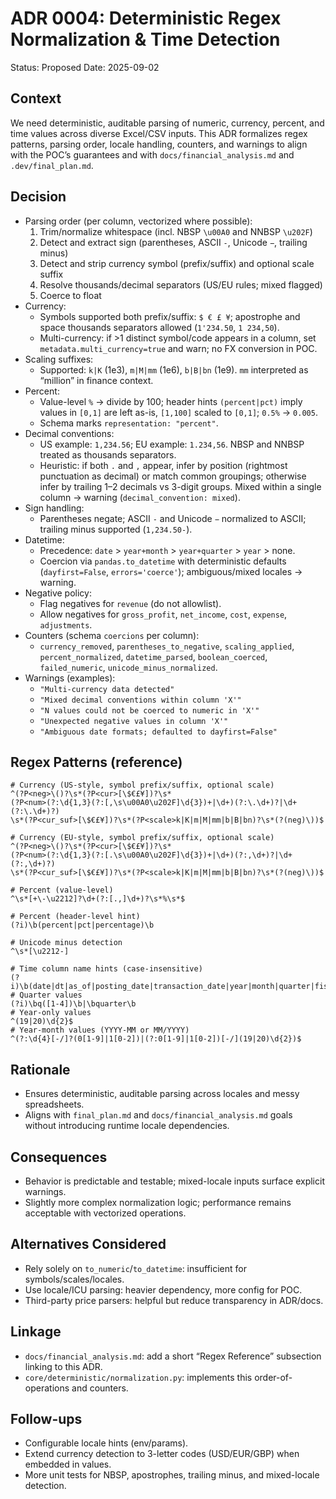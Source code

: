 # ADR 0004: Deterministic Regex Normalization & Time Detection

Status: Proposed
Date: 2025-09-02

## Context
We need deterministic, auditable parsing of numeric, currency, percent, and time values across diverse Excel/CSV inputs. This ADR formalizes regex patterns, parsing order, locale handling, counters, and warnings to align with the POC’s guarantees and with `docs/financial_analysis.md` and `.dev/final_plan.md`.

## Decision
- Parsing order (per column, vectorized where possible):
  1) Trim/normalize whitespace (incl. NBSP `\u00A0` and NNBSP `\u202F`)
  2) Detect and extract sign (parentheses, ASCII `-`, Unicode `−`, trailing minus)
  3) Detect and strip currency symbol (prefix/suffix) and optional scale suffix
  4) Resolve thousands/decimal separators (US/EU rules; mixed flagged)
  5) Coerce to float
- Currency:
  - Symbols supported both prefix/suffix: `$ € £ ¥`; apostrophe and space thousands separators allowed (`1'234.50`, `1 234,50`).
  - Multi-currency: if >1 distinct symbol/code appears in a column, set `metadata.multi_currency=true` and warn; no FX conversion in POC.
- Scaling suffixes:
  - Supported: `k|K` (1e3), `m|M|mm` (1e6), `b|B|bn` (1e9). `mm` interpreted as “million” in finance context.
- Percent:
  - Value-level `%` → divide by 100; header hints `(percent|pct)` imply values in `[0,1]` are left as-is, `[1,100]` scaled to `[0,1]`; `0.5%` → `0.005`.
  - Schema marks `representation: "percent"`.
- Decimal conventions:
  - US example: `1,234.56`; EU example: `1.234,56`. NBSP and NNBSP treated as thousands separators.
  - Heuristic: if both `.` and `,` appear, infer by position (rightmost punctuation as decimal) or match common groupings; otherwise infer by trailing 1–2 decimals vs 3-digit groups. Mixed within a single column → warning (`decimal_convention: mixed`).
- Sign handling:
  - Parentheses negate; ASCII `-` and Unicode `−` normalized to ASCII; trailing minus supported (`1,234.50-`).
- Datetime:
  - Precedence: `date` > `year+month` > `year+quarter` > `year` > none.
  - Coercion via `pandas.to_datetime` with deterministic defaults (`dayfirst=False`, `errors='coerce'`); ambiguous/mixed locales → warning.
- Negative policy:
  - Flag negatives for `revenue` (do not allowlist).
  - Allow negatives for `gross_profit`, `net_income`, `cost`, `expense`, `adjustments`.
- Counters (schema `coercions` per column):
  - `currency_removed`, `parentheses_to_negative`, `scaling_applied`, `percent_normalized`, `datetime_parsed`, `boolean_coerced`, `failed_numeric`, `unicode_minus_normalized`.
- Warnings (examples):
  - `"Multi-currency data detected"`
  - `"Mixed decimal conventions within column 'X'"`
  - `"N values could not be coerced to numeric in 'X'"`
  - `"Unexpected negative values in column 'X'"`
  - `"Ambiguous date formats; defaulted to dayfirst=False"`

## Regex Patterns (reference)
```regex
# Currency (US-style, symbol prefix/suffix, optional scale)
^(?P<neg>\()?\s*(?P<cur>[\$€£¥])?\s*
(?P<num>(?:\d{1,3}(?:[,\s\u00A0\u202F]\d{3})+|\d+)(?:\.\d+)?|\d+(?:\.\d+)?)
\s*(?P<cur_suf>[\$€£¥])?\s*(?P<scale>k|K|m|M|mm|b|B|bn)?\s*(?(neg)\))$

# Currency (EU-style, symbol prefix/suffix, optional scale)
^(?P<neg>\()?\s*(?P<cur>[\$€£¥])?\s*
(?P<num>(?:\d{1,3}(?:[.\s\u00A0\u202F]\d{3})+|\d+)(?:,\d+)?|\d+(?:,\d+)?)
\s*(?P<cur_suf>[\$€£¥])?\s*(?P<scale>k|K|m|M|mm|b|B|bn)?\s*(?(neg)\))$

# Percent (value-level)
^\s*[+\-\u2212]?\d+(?:[.,]\d+)?\s*%\s*$

# Percent (header-level hint)
(?i)\b(percent|pct|percentage)\b

# Unicode minus detection
^\s*[\u2212-]

# Time column name hints (case-insensitive)
(?i)\b(date|dt|as_of|posting_date|transaction_date|year|month|quarter|fiscal_period)\b
# Quarter values
(?i)\bq([1-4])\b|\bquarter\b
# Year-only values
^(19|20)\d{2}$
# Year-month values (YYYY-MM or MM/YYYY)
^(?:\d{4}[-/]?(0[1-9]|1[0-2])|(?:0[1-9]|1[0-2])[-/](19|20)\d{2})$
```

## Rationale
- Ensures deterministic, auditable parsing across locales and messy spreadsheets.
- Aligns with `final_plan.md` and `docs/financial_analysis.md` goals without introducing runtime locale dependencies.

## Consequences
- Behavior is predictable and testable; mixed-locale inputs surface explicit warnings.
- Slightly more complex normalization logic; performance remains acceptable with vectorized operations.

## Alternatives Considered
- Rely solely on `to_numeric`/`to_datetime`: insufficient for symbols/scales/locales.
- Use locale/ICU parsing: heavier dependency, more config for POC.
- Third-party price parsers: helpful but reduce transparency in ADR/docs.

## Linkage
- `docs/financial_analysis.md`: add a short “Regex Reference” subsection linking to this ADR.
- `core/deterministic/normalization.py`: implements this order-of-operations and counters.

## Follow-ups
- Configurable locale hints (env/params).
- Extend currency detection to 3-letter codes (USD/EUR/GBP) when embedded in values.
- More unit tests for NBSP, apostrophes, trailing minus, and mixed-locale detection.
